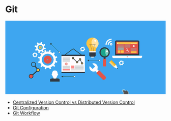 # Git

![Logo](git.gif)

- [Centralized Version Control vs Distributed Version Control](cvc-dvc/README.md)
- [Git Configuration](configuration/README.md)
- [Git Workflow](work-flow/README.md)